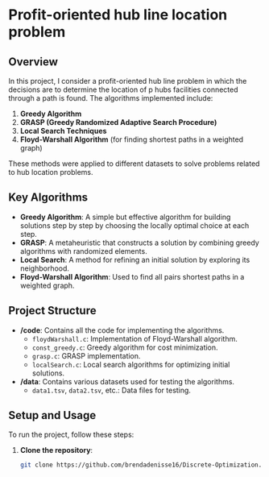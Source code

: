 # Profit-oriented hub line location problem 

## Overview
In this project, I consider a profit-oriented hub line problem in which the decisions are to determine the location of p hubs facilities connected through a path is found. The algorithms implemented include:
1. **Greedy Algorithm**
2. **GRASP (Greedy Randomized Adaptive Search Procedure)**
3. **Local Search Techniques**
4. **Floyd-Warshall Algorithm** (for finding shortest paths in a weighted graph)

These methods were applied to different datasets to solve problems related to hub location problems.

## Key Algorithms
- **Greedy Algorithm**: A simple but effective algorithm for building solutions step by step by choosing the locally optimal choice at each step.
- **GRASP**: A metaheuristic that constructs a solution by combining greedy algorithms with randomized elements.
- **Local Search**: A method for refining an initial solution by exploring its neighborhood.
- **Floyd-Warshall Algorithm**: Used to find all pairs shortest paths in a weighted graph.

## Project Structure
- **/code**: Contains all the code for implementing the algorithms.
  - `floydWarshall.c`: Implementation of Floyd-Warshall algorithm.
  - `const_greedy.c`: Greedy algorithm for cost minimization.
  - `grasp.c`: GRASP implementation.
  - `localSearch.c`: Local search algorithms for optimizing initial solutions.
- **/data**: Contains various datasets used for testing the algorithms.
  - `data1.tsv`, `data2.tsv`, etc.: Data files for testing.
  
## Setup and Usage
To run the project, follow these steps:

1. **Clone the repository**:
   ```bash
   git clone https://github.com/brendadenisse16/Discrete-Optimization.git

